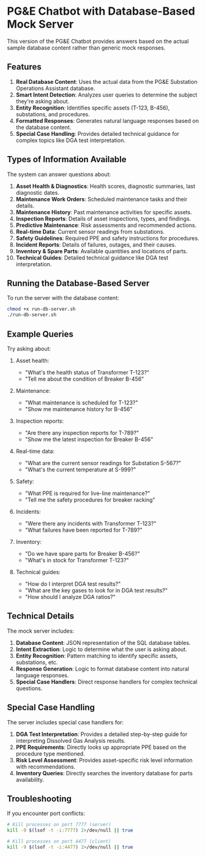 # PG&E Chatbot with Database-Based Mock Server

This version of the PG&E Chatbot provides answers based on the actual sample database content rather than generic mock responses.

## Features

1. **Real Database Content**: Uses the actual data from the PG&E Substation Operations Assistant database.
2. **Smart Intent Detection**: Analyzes user queries to determine the subject they're asking about.
3. **Entity Recognition**: Identifies specific assets (T-123, B-456), substations, and procedures.
4. **Formatted Responses**: Generates natural language responses based on the database content.
5. **Special Case Handling**: Provides detailed technical guidance for complex topics like DGA test interpretation.

## Types of Information Available

The system can answer questions about:

1. **Asset Health & Diagnostics**: Health scores, diagnostic summaries, last diagnostic dates.
2. **Maintenance Work Orders**: Scheduled maintenance tasks and their details.
3. **Maintenance History**: Past maintenance activities for specific assets.
4. **Inspection Reports**: Details of asset inspections, types, and findings.
5. **Predictive Maintenance**: Risk assessments and recommended actions.
6. **Real-time Data**: Current sensor readings from substations.
7. **Safety Guidelines**: Required PPE and safety instructions for procedures.
8. **Incident Reports**: Details of failures, outages, and their causes.
9. **Inventory & Spare Parts**: Available quantities and locations of parts.
10. **Technical Guides**: Detailed technical guidance like DGA test interpretation.

## Running the Database-Based Server

To run the server with the database content:

```bash
chmod +x run-db-server.sh
./run-db-server.sh
```

## Example Queries

Try asking about:

1. Asset health:
   - "What's the health status of Transformer T-123?"
   - "Tell me about the condition of Breaker B-456"

2. Maintenance:
   - "What maintenance is scheduled for T-123?"
   - "Show me maintenance history for B-456"

3. Inspection reports:
   - "Are there any inspection reports for T-789?"
   - "Show me the latest inspection for Breaker B-456"

4. Real-time data:
   - "What are the current sensor readings for Substation S-567?"
   - "What's the current temperature at S-999?"

5. Safety:
   - "What PPE is required for live-line maintenance?"
   - "Tell me the safety procedures for breaker racking"

6. Incidents:
   - "Were there any incidents with Transformer T-123?"
   - "What failures have been reported for T-789?"

7. Inventory:
   - "Do we have spare parts for Breaker B-456?"
   - "What's in stock for Transformer T-123?"

8. Technical guides:
   - "How do I interpret DGA test results?"
   - "What are the key gases to look for in DGA test results?"
   - "How should I analyze DGA ratios?"

## Technical Details

The mock server includes:

1. **Database Content**: JSON representation of the SQL database tables.
2. **Intent Extraction**: Logic to determine what the user is asking about.
3. **Entity Recognition**: Pattern matching to identify specific assets, substations, etc.
4. **Response Generation**: Logic to format database content into natural language responses.
5. **Special Case Handlers**: Direct response handlers for complex technical questions.

## Special Case Handling

The server includes special case handlers for:

1. **DGA Test Interpretation**: Provides a detailed step-by-step guide for interpreting Dissolved Gas Analysis results.
2. **PPE Requirements**: Directly looks up appropriate PPE based on the procedure type mentioned.
3. **Risk Level Assessment**: Provides asset-specific risk level information with recommendations.
4. **Inventory Queries**: Directly searches the inventory database for parts availability.

## Troubleshooting

If you encounter port conflicts:

```bash
# Kill processes on port 7777 (server)
kill -9 $(lsof -t -i:7777) 2>/dev/null || true

# Kill processes on port 4477 (client)
kill -9 $(lsof -t -i:4477) 2>/dev/null || true
``` 